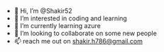 - 👋 Hi, I’m @Shakir52
- 👀 I’m interested in coding and learning 
- 🌱 I’m currently learning azure
- 💞️ I’m looking to collaborate on some new people
- 📫 reach me out on shakir.h786@gmail.com

<!---
Shakir52/Shakir52 is a ✨ special ✨ repository because its `README.md` (this file) appears on your GitHub profile.
You can click the Preview link to take a look at your changes.
--->
